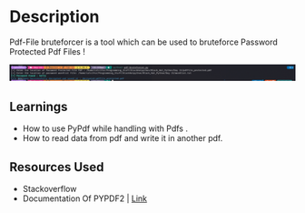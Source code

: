 # Description

Pdf-File bruteforcer is a tool which can be used to bruteforce Password Protected Pdf Files !

![Image](../../Attackments/Day%2015.png)

## Learnings

- How to use PyPdf while handling with Pdfs .
- How to read data from pdf and write it in another pdf.

## Resources Used

- Stackoverflow
- Documentation Of PYPDF2 | [Link](https://pypdf2.readthedocs.io/en/latest/)
